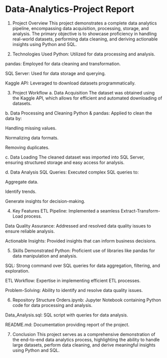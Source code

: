 # Data-Analytics-Project Report
1. Project Overview
This project demonstrates a complete data analytics pipeline, encompassing data acquisition, processing, storage, and analysis. The primary objective is to showcase proficiency in handling real-world datasets, performing data cleaning, and deriving actionable insights using Python and SQL.

2. Technologies Used
Python: Utilized for data processing and analysis.

pandas: Employed for data cleaning and transformation.

SQL Server: Used for data storage and querying.

Kaggle API: Leveraged to download datasets programmatically.

3. Project Workflow
a. Data Acquisition
The dataset was obtained using the Kaggle API, which allows for efficient and automated downloading of datasets.

b. Data Processing and Cleaning
Python & pandas: Applied to clean the data by:

Handling missing values.

Normalizing data formats.

Removing duplicates.

c. Data Loading
The cleaned dataset was imported into SQL Server, ensuring structured storage and easy access for analysis.

d. Data Analysis
SQL Queries: Executed complex SQL queries to:

Aggregate data.

Identify trends.

Generate insights for decision-making.

4. Key Features
ETL Pipeline: Implemented a seamless Extract-Transform-Load process.

Data Quality Assurance: Addressed and resolved data quality issues to ensure reliable analysis.

Actionable Insights: Provided insights that can inform business decisions.

5. Skills Demonstrated
Python: Proficient use of libraries like pandas for data manipulation and analysis.

SQL: Strong command over SQL queries for data aggregation, filtering, and exploration.

ETL Workflow: Expertise in implementing efficient ETL processes.

Problem-Solving: Ability to identify and resolve data quality issues.

6. Repository Structure
Orders.ipynb: Jupyter Notebook containing Python code for data processing and analysis.

Data_Analysis.sql: SQL script with queries for data analysis.

README.md: Documentation providing report of the project.

7. Conclusion
This project serves as a comprehensive demonstration of the end-to-end data analytics process, highlighting the ability to handle large datasets, perform data cleaning, and derive meaningful insights using Python and SQL.
